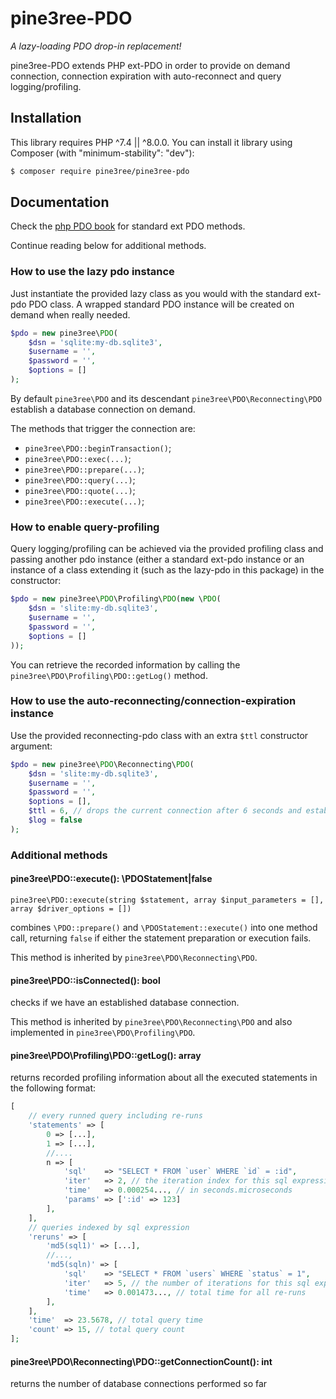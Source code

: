 # pine3ree-PDO

*A lazy-loading PDO drop-in replacement!*

pine3ree-PDO extends PHP ext-PDO in order to provide on demand connection, connection
expiration with auto-reconnect and query logging/profiling.


## Installation

This library requires PHP ^7.4 || ^8.0.0.
You can install it library using Composer (with "minimum-stability": "dev"):

```bash
$ composer require pine3ree/pine3ree-pdo
```

## Documentation

Check the [php PDO book](https://www.php.net/manual/en/book.pdo.php) for standard ext PDO methods.

Continue reading below for additional methods.

### How to use the lazy pdo instance

Just instantiate the provided lazy class as you would with the standard ext-pdo
PDO class. A wrapped standard PDO instance will be created on demand when really needed.

```php
$pdo = new pine3ree\PDO(
    $dsn = 'sqlite:my-db.sqlite3',
    $username = '',
    $password = '',
    $options = []
);
```

By default `pine3ree\PDO` and its descendant `pine3ree\PDO\Reconnecting\PDO` establish a
database connection on demand.

The methods that trigger the connection are:

- `pine3ree\PDO::beginTransaction()`;
- `pine3ree\PDO::exec(...)`;
- `pine3ree\PDO::prepare(...)`;
- `pine3ree\PDO::query(...)`;
- `pine3ree\PDO::quote(...)`;
- `pine3ree\PDO::execute(...)`;


### How to enable query-profiling

Query logging/profiling can be achieved via the provided profiling class and passing
another pdo instance (either a standard ext-pdo instance or an instance of a class
extending it (such as the lazy-pdo in this package) in the constructor:
```php
$pdo = new pine3ree\PDO\Profiling\PDO(new \PDO(
    $dsn = 'slite:my-db.sqlite3',
    $username = '',
    $password = '',
    $options = []
));
```
You can retrieve the recorded information by calling the `pine3ree\PDO\Profiling\PDO::getLog()` method.


### How to use the auto-reconnecting/connection-expiration instance

Use the provided reconnecting-pdo class with an extra `$ttl` constructor argument:

```php
$pdo = new pine3ree\PDO\Reconnecting\PDO(
    $dsn = 'slite:my-db.sqlite3',
    $username = '',
    $password = '',
    $options = [],
    $ttl = 6, // drops the current connection after 6 seconds and establish a new one on demand
    $log = false
);
```


### Additional methods

#### pine3ree\PDO::execute(): \PDOStatement|false
```
pine3ree\PDO::execute(string $statement, array $input_parameters = [], array $driver_options = [])
```
combines `\PDO::prepare()` and `\PDOStatement::execute()` into one method call,
returning `false` if either the statement preparation or execution fails.

This method is inherited by `pine3ree\PDO\Reconnecting\PDO`.

#### pine3ree\PDO::isConnected(): bool

checks if we have an established database connection.

This method is inherited by `pine3ree\PDO\Reconnecting\PDO` and also implemented in `pine3ree\PDO\Profiling\PDO`.

#### pine3ree\PDO\Profiling\PDO::getLog(): array
returns recorded profiling information about all the executed statements in the
following format:
```php
[
    // every runned query including re-runs
    'statements' => [
        0 => [...],
        1 => [...],
        //....
        n => [
            'sql'    => "SELECT * FROM `user` WHERE `id` = :id",
            'iter'   => 2, // the iteration index for this sql expression
            'time'   => 0.000254..., // in seconds.microseconds
            'params' => [':id' => 123]
        ],
    ],
    // queries indexed by sql expression
    'reruns' => [
        'md5(sql1)' => [...],
        //...,
        'md5(sqln)' => [
            'sql'    => "SELECT * FROM `users` WHERE `status` = 1",
            'iter'   => 5, // the number of iterations for this sql expression
            'time'   => 0.001473..., // total time for all re-runs
        ],
    ],
    'time'  => 23.5678, // total query time
    'count' => 15, // total query count
];
```
#### pine3ree\PDO\Reconnecting\PDO::getConnectionCount(): int
returns the number of database connections performed so far

